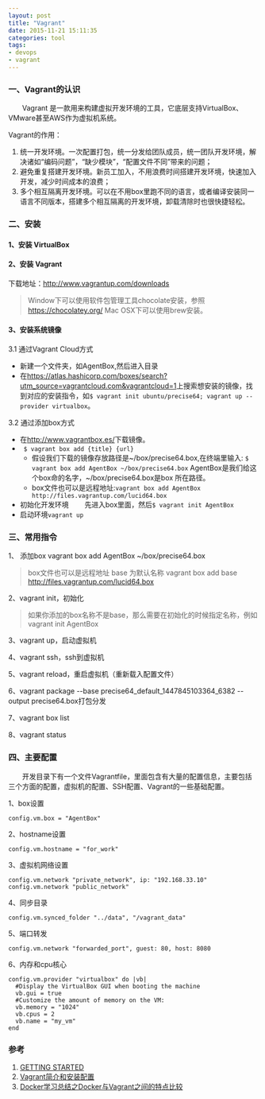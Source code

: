 ```yaml
---
layout: post
title: "Vagrant"
date: 2015-11-21 15:11:35
categories: tool
tags: 
- devops
- vagrant
---
```

### 一、Vagrant的认识
　　Vagrant 是一款用来构建虚拟开发环境的工具，它底层支持VirtualBox、VMware甚至AWS作为虚拟机系统。

Vagrant的作用：  
1. 统一开发环境。一次配置打包，统一分发给团队成员，统一团队开发环境，解决诸如“编码问题”，“缺少模块”，“配置文件不同”带来的问题；  
2. 避免重复搭建开发环境。新员工加入，不用浪费时间搭建开发环境，快速加入开发，减少时间成本的浪费；  
3. 多个相互隔离开发环境。可以在不用box里跑不同的语言，或者编译安装同一语言不同版本，搭建多个相互隔离的开发环境，卸载清除时也很快捷轻松。  

### 二、安装

#### 1、安装 VirtualBox

#### 2、安装 Vagrant
下载地址：http://www.vagrantup.com/downloads
>Window下可以使用软件包管理工具chocolate安装，参照<a>https://chocolatey.org/</a>
>Mac OSX下可以使用brew安装。

#### 3、安装系统镜像
3.1 通过Vagrant Cloud方式

- 新建一个文件夹，如AgentBox,然后进入目录
- 在<a>https://atlas.hashicorp.com/boxes/search?utm_source=vagrantcloud.com&vagrantcloud=1</a>上搜索想安装的镜像，找到对应的安装指令，如`$ vagrant init ubuntu/precise64; vagrant up --provider virtualbox`。　

3.2 通过添加box方式

- 在<a>http://www.vagrantbox.es/</a>下载镜像。
- ` $ vagrant box add {title} {url}`
	-  假设我们下载的镜像存放路径是~/box/precise64.box,在终端里输入:
`$ vagrant box add AgentBox ~/box/precise64.box`
AgentBox是我们给这个box命的名字，~/box/precise64.box是box 所在路径。
	- box文件也可以是远程地址:`vagrant box add AgentBox http://files.vagrantup.com/lucid64.box`
- 初始化开发环境
　　先进入box里面，然后`$ vagrant init AgentBox`
- 启动环境`vagrant up`

### 三、常用指令
1、 添加box
vagrant box add AgentBox ~/box/precise64.box
>box文件也可以是远程地址 base 为默认名称
vagrant box add base http://files.vagrantup.com/lucid64.box

2、vagrant init，初始化
>如果你添加的box名称不是base，那么需要在初始化的时候指定名称，例如vagrant init AgentBox

3、vagrant up，启动虚拟机

4、vagrant ssh，ssh到虚拟机

5、vagrant reload，重启虚拟机（重新载入配置文件）

6、vagrant package --base precise64_default_1447845103364_6382 --output precise64.box打包分发

7、vagrant box list

8、vagrant status

### 四、主要配置
　　开发目录下有一个文件Vagrantfile，里面包含有大量的配置信息，主要包括三个方面的配置，虚拟机的配置、SSH配置、Vagrant的一些基础配置。

1、box设置
```
config.vm.box = "AgentBox"
```

2、hostname设置
```
config.vm.hostname = "for_work"
```

3、虚拟机网络设置
```
config.vm.network "private_network", ip: "192.168.33.10"
config.vm.network "public_network"
```

4、同步目录
```
config.vm.synced_folder "../data", "/vagrant_data"
```

5、端口转发
```
config.vm.network "forwarded_port", guest: 80, host: 8080
```

6、内存和cpu核心
```
config.vm.provider "virtualbox" do |vb|
  #Display the VirtualBox GUI when booting the machine
  vb.gui = true
  #Customize the amount of memory on the VM:
  vb.memory = "1024"
  vb.cpus = 2
  vb.name = "my_vm"
end
```
### 参考  
1. [GETTING STARTED](https://docs.vagrantup.com/v2/getting-started/)  
2. [Vagrant简介和安装配置](http://rmingwang.com/vagrant-commands-and-config.html)  
3. [Docker学习总结之Docker与Vagrant之间的特点比较](http://www.linuxidc.com/Linux/2014-09/106783.htm)  
